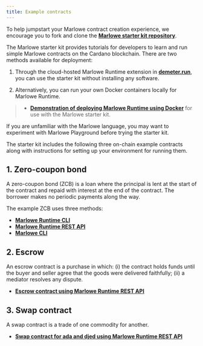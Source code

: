```yaml
---
title: Example contracts
---
```


To help jumpstart your Marlowe contract creation experience, we encourage you to fork and clone the **[Marlowe starter kit repository](https://github.com/input-output-hk/marlowe-starter-kit)**. 

The Marlowe starter kit provides tutorials for developers to learn and run simple Marlowe contracts on the Cardano blockchain. There are two methods available for deployment: 

1. Through the cloud-hosted Marlowe Runtime extension in **[demeter.run](https://demeter.run)**, you can use the starter kit without installing any software. 

2. Alternatively, you can run your own Docker containers locally for Marlowe Runtime. 

> * **[Demonstration of deploying Marlowe Runtime using Docker](https://youtu.be/45F5ld8NNHM)** for use with the Marlowe starter kit. 

If you are unfamiliar with the Marlowe language, you may want to experiment with Marlowe Playground before trying the starter kit. 

The starter kit includes the following three on-chain example contracts along with instructions for setting up your environment for running them. 

## 1. Zero-coupon bond

A zero-coupon bond (ZCB) is a loan where the principal is lent at the start of the contract and repaid with interest at the end of the contract. The borrower makes no periodic payments along the way. 

The example ZCB uses three methods:

- **[Marlowe Runtime CLI](https://github.com/input-output-hk/marlowe-starter-kit/blob/main/01-runtime-cli.ipynb)**
- **[Marlowe Runtime REST API](https://github.com/input-output-hk/marlowe-starter-kit/blob/main/02-runtime-rest.ipynb)**
- **[Marlowe CLI](https://github.com/input-output-hk/marlowe-starter-kit/blob/main/03-marlowe-cli.ipynb)**

## 2. Escrow

An escrow contract is a purchase in which: (i) the contract holds funds until the buyer and seller agree that the goods were delivered faithfully; (ii) a mediator resolves any dispute. 

- **[Escrow contract using Marlowe Runtime REST API](https://github.com/input-output-hk/marlowe-starter-kit/blob/main/04-escrow-rest.ipynb)**

## 3. Swap contract

A swap contract is a trade of one commodity for another. 

- **[Swap contract for ada and djed using Marlowe Runtime REST API](https://github.com/input-output-hk/marlowe-starter-kit/blob/main/05-swap-rest.ipynb)**

